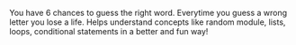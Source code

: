 You have 6 chances to guess the right word. 
Everytime you guess a wrong letter you lose a life.
Helps understand concepts like random module, lists, loops, conditional statements in a better and fun way!

